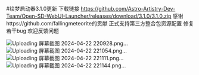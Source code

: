 #绘梦启动器3.1.0更新
下载链接
https://github.com/Astro-Artistry-Dev-Team/Open-SD-WebUI-Launcher/releases/download/3.1.0/3.1.0.zip
感谢https://github.com/fallingmeteorite的贡献
正式支持第三方整合包资源配置
修复若干bug
欢迎反馈问题

![Uploading 屏幕截图 2024-04-22 220928.png…]()
![Uploading 屏幕截图 2024-04-22 221054.png…]()
![Uploading 屏幕截图 2024-04-22 221111.png…]()
![Uploading 屏幕截图 2024-04-22 221144.png…]()
